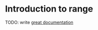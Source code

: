 # Introduction to range

TODO: write [great documentation](http://jacobian.org/writing/great-documentation/what-to-write/)
